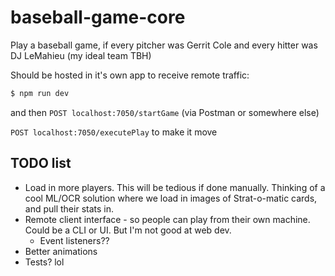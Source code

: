 # baseball-game-core

Play a baseball game, if every pitcher was Gerrit Cole and every hitter was DJ LeMahieu (my ideal team TBH)

Should be hosted in it's own app to receive remote traffic:

```sh
$ npm run dev
```

and then `POST localhost:7050/startGame` (via Postman or somewhere else)

`POST localhost:7050/executePlay` to make it move

## TODO list

* Load in more players. This will be tedious if done manually. Thinking of a cool ML/OCR solution where we load in images of Strat-o-matic cards, and pull their stats in.
* Remote client interface - so people can play from their own machine. Could be a CLI or UI. But I'm not good at web dev.
    * Event listeners??
* Better animations
* Tests? lol
